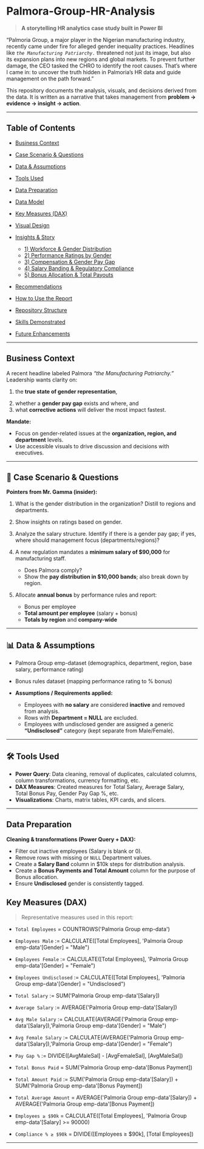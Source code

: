 # Palmora-Group-HR-Analysis

> **A storytelling HR analytics case study built in Power BI**

“Palmoria Group, a major player in the Nigerian manufacturing industry, recently came under fire for alleged gender inequality practices. Headlines like *`the Manufacturing Patriarchy.`* threatened not just its image, but also its expansion plans into new regions and global markets. To prevent further damage, the CEO tasked the CHRO to identify the root causes. That’s where I came in: to uncover the truth hidden in Palmoria’s HR data and guide management on the path forward.”

This repository documents the analysis, visuals, and decisions derived from the data. It is written as a narrative that takes management from 
**problem → evidence → insight → action**.

---

## Table of Contents

* [Business Context](#business-context)
* [Case Scenario & Questions](#case-scenario--questions)
* [Data & Assumptions](#data--assumptions)
* [Tools Used](#tools-used)
* [Data Preparation](#data-preparation)
* [Data Model](#data-model)
* [Key Measures (DAX)](#key-measures-dax)
* [Visual Design](#visual-design)
* [Insights & Story](#insights--story)

  * [1) Workforce & Gender Distribution](#1-workforce--gender-distribution)
  * [2) Performance Ratings by Gender](#2-performance-ratings-by-gender)
  * [3) Compensation & Gender Pay Gap](#3-compensation--gender-pay-gap)
  * [4) Salary Banding & Regulatory Compliance](#4-salary-banding--regulatory-compliance)
  * [5) Bonus Allocation & Total Payouts](#5-bonus-allocation--total-payouts)
* [Recommendations](#recommendations)
* [How to Use the Report](#how-to-use-the-report)
* [Repository Structure](#repository-structure)
* [Skills Demonstrated](#skills-demonstrated)
* [Future Enhancements](#future-enhancements)

---

## Business Context

A recent headline labeled Palmora *“the Manufacturing Patriarchy.”* Leadership wants clarity on:

1. the **true state of gender representation**, 
2) whether a **gender pay gap** exists and where, and 
3) what **corrective actions** will deliver the most impact fastest.

**Mandate:**

* Focus on gender-related issues at the **organization, region, and department** levels.
* Use accessible visuals to drive discussion and decisions with executives.

---

## 🎯 Case Scenario & Questions

**Pointers from Mr. Gamma (insider):**

1. What is the gender distribution in the organization? Distill to regions and departments.
2. Show insights on ratings based on gender.
3. Analyze the salary structure. Identify if there is a gender pay gap; if yes, where should management focus (departments/regions)?
4. A new regulation mandates a **minimum salary of \$90,000** for manufacturing staff.

   * Does Palmora comply?
   * Show the **pay distribution in \$10,000 bands**; also break down by region.
5. Allocate **annual bonus** by performance rules and report:

   * Bonus per employee
   * **Total amount per employee** (salary + bonus)
   * **Totals by region** and **company-wide**

---

## 📊 Data & Assumptions

* Palmora Group emp-dataset (demographics, department, region, base salary, performance rating)
* Bonus rules dataset (mapping performance rating to % bonus)
* **Assumptions / Requirements applied:**

  * Employees with **no salary** are considered **inactive** and removed from analysis.
  * Rows with **Department = NULL** are excluded.
  * Employees with undisclosed gender are assigned a generic **“Undisclosed”** category (kept separate from Male/Female).

---

## 🛠 Tools Used

- **Power Query**: Data cleaning, removal of duplicates, calculated columns, column transformations, currency formatting, etc. 
- **DAX Measures**: Created measures for Total Salary, Average Salary, Total Bonus Pay, Gender Pay Gap %, etc. 
- **Visualizations**: Charts, matrix tables, KPI cards, and slicers.

--- 

## Data Preparation

**Cleaning & transformations (Power Query + DAX):**

* Filter out inactive employees (Salary is blank or 0).
* Remove rows with missing or `NULL` Department values.
* Create a **Salary Band** column in \$10k steps for distribution analysis.
* Create a **Bonus Payments and Total Amount** column for the purpose of Bonus allocation.
* Ensure **Undisclosed** gender is consistently tagged.

## Key Measures (DAX)

> Representative measures used in this report:

 - `Total Employees` = COUNTROWS('Palmoria Group emp-data')
 - `Employees Male` := CALCULATE([Total Employees], 'Palmoria Group emp-data'[Gender] = "Male")
 - `Employees Female` := CALCULATE([Total Employees], 'Palmoria Group emp-data'[Gender] = "Female")
 - `Employees Undisclosed` := CALCULATE([Total Employees], 'Palmoria Group emp-data'[Gender] = "Undisclosed")

 - `Total Salary` := SUM('Palmoria Group emp-data'[Salary])
 - `Average Salary` := AVERAGE('Palmoria Group emp-data'[Salary])
 - `Avg Male Salary` := CALCULATE(AVERAGE('Palmoria Group emp-data'[Salary]),'Palmoria Group emp-data'[Gender] = "Male")
 - `Avg Female Salary` := CALCULATE(AVERAGE('Palmoria Group emp-data'[Salary]),'Palmoria Group emp-data'[Gender] = "Female")

 - `Pay Gap %` := DIVIDE([AvgMaleSal] - [AvgFemaleSal], [AvgMaleSal])

 - `Total Bonus Paid` = SUM('Palmoria Group emp-data'[Bonus Payment])
 - `Total Amount Paid` := SUM('Palmoria Group emp-data'[Salary]) + SUM('Palmoria Group emp-data'[Bonus Payment])
 - `Total Average Amount` = AVERAGE('Palmoria Group emp-data'[Salary]) + AVERAGE('Palmoria Group emp-data'[Bonus Payment])

 - `Employees ≥ $90k` = CALCULATE([Total Employees], 'Palmoria Group emp-data'[Salary] >= 90000)
 - `Compliance % ≥ $90k` = DIVIDE([Employees ≥ $90k], [Total Employees])

---



